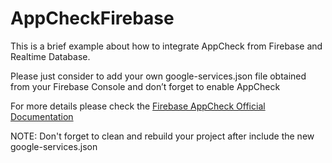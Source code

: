 # AppCheckFirebase


This is a brief example about how to integrate AppCheck from Firebase and Realtime Database. 

Please just consider to add your own google-services.json file obtained from your Firebase Console and don’t forget to enable AppCheck

For more details please check the [Firebase AppCheck Official Documentation](https://firebase.google.com/docs/app-check)

NOTE: Don't forget to clean and rebuild your project after include the new google-services.json

